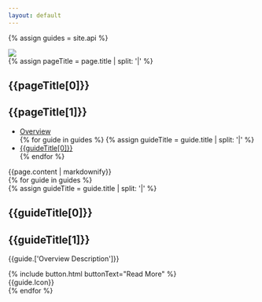 ```yaml
---
layout: default
---
```


{% assign guides = site.api %}
<section id="pageBanner">
  <div class="flex page--banner" style="background-color:{{page.['Page Banner Colour']}}">
    <div class="flex__leftCol"></div>
    <div class="flex__mainCol">
      <img src="/docs/{{page.['Page Banner Image']}}">
    </div>
    <div class="flex__rightCol"></div>
  </div>
</section>
<section id="pageTitle">
  <div class="flex page--title">
    <div class="flex__leftCol"></div>
    <div class="flex__mainCol">
      {% assign pageTitle = page.title | split: '|' %}
      <h1>{{pageTitle[0]}}</h1>
      <h1 class="secondary">{{pageTitle[1]}}</h1>
    </div>
    <div class="flex__rightCol"></div>
  </div>
</section>
<section id="pageDescription">
  <div class="flex">
    <div class="flex__leftCol">
      <ul class="section__menu">
        <li class="active"><a href="/docs/api/">Overview</a></li>
        {% for guide in guides %}
          {% assign guideTitle = guide.title | split: '|' %}
          <li><a href="/docs{{guide.url}}">{{guideTitle[0]}}</a></li>
        {% endfor %}
      </ul>
    </div>
    <div class="flex__mainCol overview--introduction">
      {{page.content | markdownify}}
    </div>
    <div class="flex__rightCol"></div>
  </div>
</section>
{% for guide in guides %}
  <section id="pageGuides">
    <div class="flex page--guides guide--{{guide.Colours}}">
      <a class="guide__link window__link" href="/docs{{guide.url}}"></a>
      <div class="flex__leftCol"></div>
      <div class="flex__mainCol">
        <div class="guide__inner-content">
        {% assign guideTitle = guide.title | split: '|' %}
        <h1>{{guideTitle[0]}}</h1>
        <h1 class="secondary">{{guideTitle[1]}}</h1>
        <p>{{guide.['Overview Description']}}</p>
        {% include button.html buttonText="Read More" %}
        </div>
      </div>
      <div class="flex__rightCol">
        <span class="js-guide-icons">
          {{guide.Icon}}
        </span>
      </div>
    </div>
  </section>
{% endfor %}

